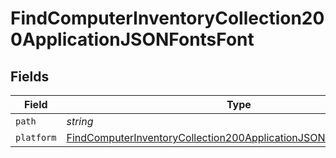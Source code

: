 # FindComputerInventoryCollection200ApplicationJSONFontsFont


## Fields

| Field                                                                                                                                                               | Type                                                                                                                                                                | Required                                                                                                                                                            | Description                                                                                                                                                         | Example                                                                                                                                                             |
| ------------------------------------------------------------------------------------------------------------------------------------------------------------------- | ------------------------------------------------------------------------------------------------------------------------------------------------------------------- | ------------------------------------------------------------------------------------------------------------------------------------------------------------------- | ------------------------------------------------------------------------------------------------------------------------------------------------------------------- | ------------------------------------------------------------------------------------------------------------------------------------------------------------------- |
| `path`                                                                                                                                                              | *string*                                                                                                                                                            | :heavy_minus_sign:                                                                                                                                                  | N/A                                                                                                                                                                 | ~/Library/Fonts                                                                                                                                                     |
| `platform`                                                                                                                                                          | [FindComputerInventoryCollection200ApplicationJSONFontsFontPlatform](../../models/operations/findcomputerinventorycollection200applicationjsonfontsfontplatform.md) | :heavy_minus_sign:                                                                                                                                                  | N/A                                                                                                                                                                 |                                                                                                                                                                     |